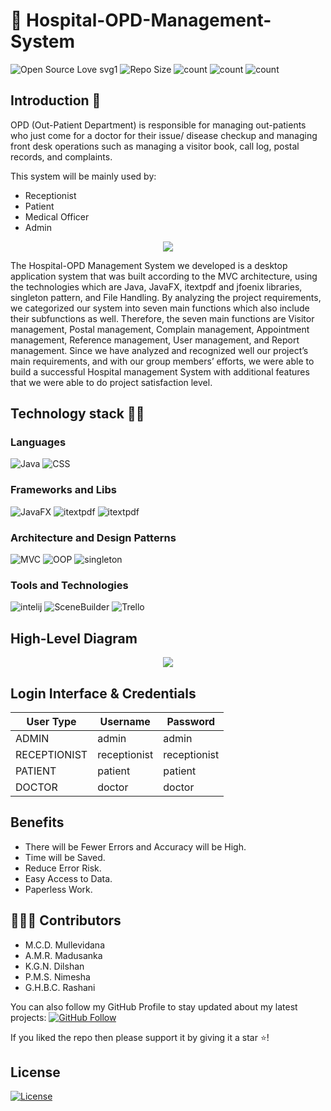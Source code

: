 #  :hospital: Hospital-OPD-Management-System
![Open Source Love svg1](https://badges.frapsoft.com/os/v1/open-source.svg?v=103)
![Repo Size](https://img.shields.io/github/repo-size/chanukaHub/Hospital-OPD-Management-System) 
![count](https://img.shields.io/github/languages/count/chanukaHub/Hospital-OPD-Management-System) 
![count](https://img.shields.io/github/forks/chanukaHub/Hospital-OPD-Management-System?style=social) 
![count](https://img.shields.io/github/watchers/chanukaHub/Hospital-OPD-Management-System?style=social) 

## Introduction 🎉
OPD (Out-Patient Department) is responsible for managing out-patients who just come for a doctor for their issue/ disease checkup and managing front desk operations such as managing a visitor book, call log, postal records, and complaints.
<p>This system will be mainly used by:</p>
<ul><li>Receptionist</li><li>Patient</li><li>Medical Officer</li><li>Admin</li></ul>

<p align="middle">
  <img src="../master/interfaces/github.png"/>
 </p>
 
<p>The Hospital-OPD Management System we developed is a desktop application system that was built according to the MVC architecture, using the technologies which are Java, JavaFX, itextpdf and jfoenix libraries, singleton pattern, and File Handling. By analyzing the project requirements, we categorized our system into seven main functions which also include their subfunctions as well. Therefore, the seven main functions are Visitor management, Postal management, Complain management, Appointment management, Reference management, User management, and Report management. Since we have analyzed and recognized well our project’s main requirements, and with our group members’ efforts, we were able to build a successful Hospital management System with additional features that we were able to do project satisfaction level.</p>

## Technology stack 💎💎

### Languages 
![Java](https://img.shields.io/badge/Language-Java-red) 
![CSS](https://img.shields.io/badge/Language-CSS-red) 

### Frameworks and Libs
![JavaFX](https://img.shields.io/badge/Library-JavaFX-blue) 
![itextpdf](https://img.shields.io/badge/Library-itextpdf-blue) 
![itextpdf](https://img.shields.io/badge/Library-jfoenix-blue) 

### Architecture and Design Patterns
![MVC](https://img.shields.io/badge/Architecture-MVC-green)
![OOP](https://img.shields.io/badge/Concept-OOP-green) 
![singleton](https://img.shields.io/badge/Pattern-singleton-green) 

### Tools and Technologies
![intelij](https://img.shields.io/badge/Tool-intelij-lightgrey) 
![SceneBuilder](https://img.shields.io/badge/Tool-SceneBuilder-lightgrey) 
![Trello](https://img.shields.io/badge/Tool-Trello-lightgrey) 

## High-Level Diagram
<p align="middle">
  <img src="../master/interfaces/Untitled Diagram-Page-2.png"/>
 </p>

## Login Interface & Credentials

|  User Type   |   Username    |   Password   |
|--------------|---------------|--------------|
|ADMIN         |admin          |admin         |
|RECEPTIONIST  |receptionist   |receptionist  |
|PATIENT       |patient        |patient       |
|DOCTOR        |doctor         |doctor        |

## Benefits 
*   There will be Fewer Errors and Accuracy will be High.  
*   Time will be Saved. 
*   Reduce Error Risk. 
*   Easy Access to Data. 
*   Paperless Work. 

## 👨🏼‍💻 Contributors
* M.C.D. Mullevidana
* A.M.R. Madusanka
* K.G.N. Dilshan
* P.M.S. Nimesha 
* G.H.B.C. Rashani 

You can also follow my GitHub Profile to stay updated about my latest projects: [![GitHub Follow](https://img.shields.io/badge/Connect-chanukaHub-blue.svg?logo=Github&longCache=true&style=social&label=Follow)](https://github.com/chanukaHub)

If you liked the repo then please support it by giving it a star ⭐!

## License
[![License](https://img.shields.io/badge/License-Apache%202.0-red.svg)](https://opensource.org/licenses/Apache)
